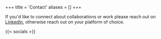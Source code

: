 +++
title = 'Contact'
aliases = []
+++

If you'd like to connect about collaborations or work please reach out on [LinkedIn](http://ca.linkedin.com/in/abbyad), otherwise reach out on your platform of choice.

{{< socials >}}
